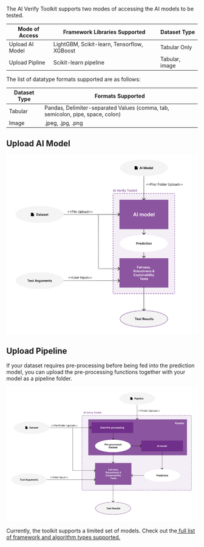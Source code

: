 The AI Verify Toolkit supports two modes of accessing the AI models to be tested.

| Mode of Access  | Framework Libraries Supported               | Dataset Type   |
| --------------- | ------------------------------------------- | -------------- |
| Upload AI Model | LightGBM, Scikit-learn, Tensorflow, XGBoost | Tabular Only   |
| Upload Pipline  | Scikit-learn pipeline                       | Tabular, image |

The list of datatype formats supported are as follows:

| Dataset Type | Formats Supported                                                              |
| ------------ | ------------------------------------------------------------------------------ |
| Tabular      | Pandas, Delimiter-separated Values (comma, tab, semicolon, pipe, space, colon) |
| Image        | .jpeg, .jpg, .png                                                              |

## Upload AI Model

![Upload AI Model](../../res/getting-started/model.png)

## Upload Pipeline

If your dataset requires pre-processing before being fed into the prediction model, you can upload the pre-processing functions together with your model as a pipeline folder.

![Upload Pipeline](../../res/getting-started/pipeline.png)

Currently, the toolkit supports a limited set of models. Check out the[ full list of framework and algorithm types supported.](../../others/compatibility/)
